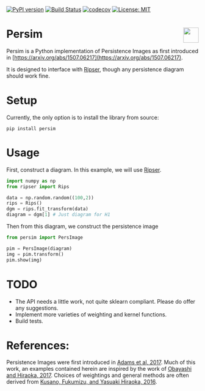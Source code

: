 [![PyPI version](https://badge.fury.io/py/persim.svg)](https://badge.fury.io/py/persim)
[![Build Status](https://travis-ci.org/sauln/persim.svg?branch=master)](https://travis-ci.org/sauln/persim)
[![codecov](https://codecov.io/gh/sauln/persim/branch/master/graph/badge.svg)](https://codecov.io/gh/sauln/persim)
[![License: MIT](https://img.shields.io/badge/License-MIT-yellow.svg)](https://opensource.org/licenses/MIT)

# Persim <img align="right" width="40" height="40" src="https://imgur.com/8p6VwFm.jpg">

Persim is a Python implementation of Persistence Images as first introduced in [https://arxiv.org/abs/1507.06217](https://arxiv.org/abs/1507.06217).

It is designed to interface with [Ripser](https://github.com/sauln/ripser), though any persistence diagram should work fine.

# Setup

Currently, the only option is to install the library from source:

```
pip install persim
```


# Usage

First, construct a diagram. In this example, we will use [Ripser](https://github.com/sauln/ripser).

``` Python
import numpy as np
from ripser import Rips

data = np.random.random((100,2))
rips = Rips()
dgm = rips.fit_transform(data)
diagram = dgm[1] # Just diagram for H1
```

Then from this diagram, we construct the persistence image

``` Python
from persim import PersImage

pim = PersImage(diagram)
img = pim.transform()
pim.show(img)
```


# TODO

- The API needs a little work, not quite sklearn compliant. Please do offer any suggestions.
- Implement more varieties of weighting and kernel functions.
- Build tests.


# References:

Persistence Images were first introduced in [Adams et al, 2017](http://www.jmlr.org/papers/volume18/16-337/16-337.pdf). Much of this work, an examples contained herein are inspired by the work of [Obayashi and Hiraoka, 2017](https://arxiv.org/abs/1706.10082). Choices of weightings and general methods are often derived from [Kusano, Fukumizu, and Yasuaki Hiraoka, 2016](https://arxiv.org/abs/1601.01741).
